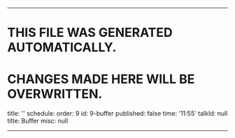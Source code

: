 ----

# THIS FILE WAS GENERATED AUTOMATICALLY.
# CHANGES MADE HERE WILL BE OVERWRITTEN.

title: ''
schedule:
  order: 9
  id: 9-buffer
  published: false
  time: '11:55'
  talkId: null
  title: Buffer
  misc: null

----

